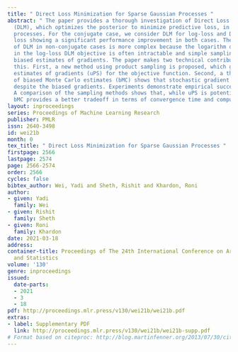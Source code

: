 ```yaml
---
title: " Direct Loss Minimization for Sparse Gaussian Processes "
abstract: " The paper provides a thorough investigation of Direct Loss Minimization
  (DLM), which optimizes the posterior to minimize predictive loss, in sparse Gaussian
  processes. For the conjugate case, we consider DLM for log-loss and DLM for square
  loss showing a significant performance improvement in both cases. The application
  of DLM in non-conjugate cases is more complex because the logarithm of expectation
  in the log-loss DLM objective is often intractable and simple sampling leads to
  biased estimates of gradients. The paper makes two technical contributions to address
  this. First, a new method using product sampling is proposed, which gives unbiased
  estimates of gradients (uPS) for the objective function. Second, a theoretical analysis
  of biased Monte Carlo estimates (bMC) shows that stochastic gradient descent converges
  despite the biased gradients. Experiments demonstrate empirical success of DLM.
  A comparison of the sampling methods shows that, while uPS is potentially more sample-efficient,
  bMC provides a better tradeoff in terms of convergence time and computational efficiency. "
layout: inproceedings
series: Proceedings of Machine Learning Research
publisher: PMLR
issn: 2640-3498
id: wei21b
month: 0
tex_title: " Direct Loss Minimization for Sparse Gaussian Processes "
firstpage: 2566
lastpage: 2574
page: 2566-2574
order: 2566
cycles: false
bibtex_author: Wei, Yadi and Sheth, Rishit and Khardon, Roni
author:
- given: Yadi
  family: Wei
- given: Rishit
  family: Sheth
- given: Roni
  family: Khardon
date: 2021-03-18
address: 
container-title: Proceedings of The 24th International Conference on Artificial Intelligence
  and Statistics
volume: '130'
genre: inproceedings
issued:
  date-parts:
  - 2021
  - 3
  - 18
pdf: http://proceedings.mlr.press/v130/wei21b/wei21b.pdf
extras:
- label: Supplementary PDF
  link: http://proceedings.mlr.press/v130/wei21b/wei21b-supp.pdf
# Format based on citeproc: http://blog.martinfenner.org/2013/07/30/citeproc-yaml-for-bibliographies/
---
```

